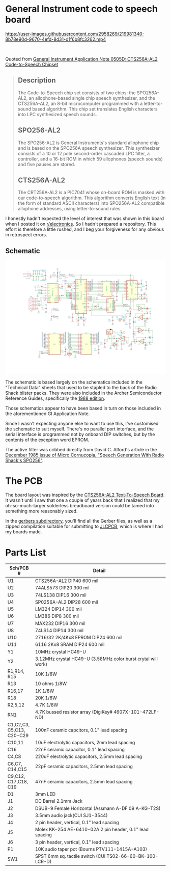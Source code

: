 # General Instrument code to speech board


https://user-images.githubusercontent.com/2958269/219981340-8b78e90d-9670-4efd-8d31-d1f6b8fc3262.mp4

<br>

Quoted from [General Instrument Application Note 0505D: CTS256A-AL2 Code-to-Speech Chipset](https://bitsavers.computerhistory.org/components/gi/speech/General_Instrument_-_AN-0505D_-_CTS256A-AL2_Code-to-Speech_Chipset_-_10Dec1986.pdf)

> ## Description
> 
> The Code-to-Speech chip set consists of two chips: the SPO256A-AL2, an
> allophone-based single chip speech synthesizer, and the CTS256A-AL2, an
> 8-bit microcomputer programmed with a letter-to-sound based algorithm.
> This chip set translates English characters into LPC synthesized speech
> sounds.
> 
> ## SPO256-AL2
> 
> The SPO256-AL2 is General Instruments's standard allophone chip and is
> based on the SPO256A speech synthesizer. This synthesizer consists of a
> 10 or 12 pole second-order cascaded LPC filter, a controller, and a
> 16-bit ROM in which 59 allophones (speech sounds) and five pauses are
> stored.
> 
> ## CTS256A-AL2
> 
> The CRT256A-AL2 is a PIC7041 whose on-board ROM is masked with our
> code-to-speech algorithm. This algorithm converts English text (in the
> form of standard ASCII characters) into SPO256A-AL2 compatible allophone
> addresses, using letter-to-sound rules.

I honestly hadn't expected the level of interest that was shown in this
board when I posted it on [r/electronics](https://reddit.com/r/electronics).
So I hadn't prepared a repository. This effort is therefore a little
rushed, and I beg your forgiveness for any obvious in retrospect errors.

## Schematic

![Talker schematic](Talker_schematic.png "Talker schematic")

The schematic is based largely on the schematics included in the "Technical
Data" sheets that used to be stapled to the back of the Radio Shack
blister packs. They were also included in the Archer Semiconductor Reference
Guides, specifically the [1988 edition](https://archive.org/details/ArcherSemiconductorReferenceGuide1988).

Those schematics appear to have been based in turn on those included in
the aforementioned GI Application Note.

Since I wasn't expecting anyone else to want to use this, I've customised
the schematic to suit myself. There's no parallel port interface, and the
serial interface is programmed not by onboard DIP switches, but by the
contents of the exception word EPROM.

The active filter was cribbed directly from David C. Alford's article
in the [December 1985 issue of Micro Cornucopia, "Speech Generation With Radio Shack's SPO256"](https://archive.org/details/micro-cornucopia-magazine-1985-12).

# The PCB

The board layout was inspired by the [CTS256A-AL2 Text-To-Speech Board](https://www.smbaker.com/cts256a-al2-text-to-speech-board).
It wasn't until I saw that one a couple of years back that I realized that
my oh-so-much-larger solderless breadboard version could be tamed into
something more reasonably sized.

In the [gerbers subdirectory](gerbers/), you'll find all the Gerber
files, as well as a zipped compilation suitable for submitting to
[JLCPCB](https://jlcpcb.com/), which is where I had my boards made.

# Parts List

Sch/PCB #|Detail
---------|------
U1|CTS256A-AL2 DIP40 600 mil
U2|74ALS573 DIP20 300 mil
U3|74LS138 DIP16 300 mil
U4|SP0256A-AL2 DIP28 600 mil
U5|LM324 DIP14 300 mil
U6|LM386 DIP8 300 mil
U7|MAX232 DIP16 300 mil
U8|74LS14 DIP14 300 mil
U10|2716/32 2K/4Kx8 EPROM DIP24 600 mil
U11|6116 2Kx8 SRAM DIP24 600 mil
Y1|10MHz crystal HC49-U
Y2|3.12MHz crystal HC49-U (3.58MHz color burst crytal will work)
R1,R14,<br>R15|10K 1/8W
R13|10 ohms 1/8W
R16,17|1K 1/8W
R18|20K 1/8W
R2,5,12|4.7K 1/8W
RN1|4.7K bussed resistor array (DigiKey# 4607X-101-472LF-ND)
C1,C2,C3,<br>C5,C13,<br>C20-C29|100nF ceramic capcitors, 0.1" lead spacing
C10,11|10uF electrolytic capacitors, 2mm lead spacing
C16|22nF ceramic capacitor, 0.1" lead spacing
C4,C8|220uF electrolytic capacitors, 2.5mm lead spacing
C6,C7,<br>C14,C15|22pF ceramic capacitors, 2.5mm lead spacing
C9,C12,<br>C17,C18,<br>C19|47nF ceramic capacitors, 2.5mm lead spacing
D1|3mm LED
J1|DC Barrel 2.1mm Jack
J2|DSUB-9 Female Horizontal (Assmann A-DF 09 A-KG-T2S)
J3|3.5mm audio jack(CUI SJ1-3544)
J4|2 pin header, vertical, 0.1" lead spacing
J5|Molex KK-254 AE-6410-02A 2 pin header, 0.1" lead spacing
J6|3 pin header, vertical, 0.1" lead spacing
P1|10K audio taper pot (Bourns PTV111-1415A-A103)
SW1|SPST 6mm sq. tactile switch (CUI TS02-66-60-BK-100-LCR-D)
